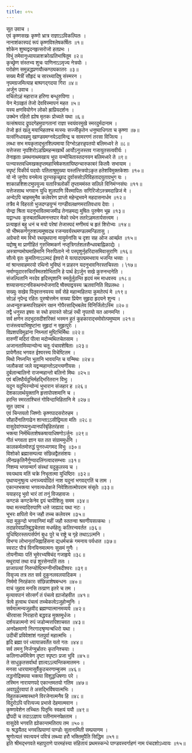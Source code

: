 ```yaml
---
title: ०१५
---
```

सूत उवाच ।  
एवं कृष्णसखः कृष्णो भ्रात्र राज्ञाऽऽविकल्पितः ।  
नानाशंकास्पदं रूपं कृष्णविश्लेषकर्षितः ॥१॥  
शोकेन शुष्यद्वदनहृत्सरोजो हतप्रभः ।  
विभुं तमेवानुध्यायन्नाशक्रोत्प्रतिभाषितूम ॥२॥  
कृच्छ्रेण संस्तभ्य शुचः पाणिनाऽऽमृज्य नेत्रयोः ।  
परोक्षेण समुन्नद्धप्रणयौत्कण्ठ्यकातरः ॥३॥  
सख्य मैत्रीं सौहृदं च सारथ्यादिषु संस्मरन ।  
नृपमग्रजमित्याह बाष्पगद्गदया गिरा ॥४॥  
अर्जुन उवाच ।  
वचिंतोऽहं महाराज हरिणा बन्धुरुपिणा ।  
येन मेऽपहृतं तेजो देवविस्मापनं महत ॥५॥  
यस्य क्षणवियोगेन लोको ह्राप्रियदर्शनः ।  
उक्थेन रहितो ह्योष मृतकः प्रोच्यते यथा ॥६॥  
यत्संश्रयाद द्रुपदगेहमुपागतानां राज्ञा स्वयंवरमुखे स्मरदुर्मदानाम ।  
तेजो हृतं खलु मयाभिहतश्च मत्स्यः सज्जीकृतेन धनुष्याधिगता च कृष्णा ॥७॥  
यत्संनिधावहमु खाण्डवमग्नयेऽदामिन्द्र च सामरगणं तरसा विजित्य ।  
लब्धा सभ मयकृताद्भुतशिल्पमाया दिग्भोऽहरन्नृपतयो बलिमध्वरे ते ॥८॥  
यत्तेजसा नृपशिरोऽडघ्रिमहन्मखार्थे आर्योऽनुजस्तव गजायुतसत्ववीर्यः ।  
तेनाहृताः प्रमथनाथमखाय भूपा यन्मोचितास्तदनयन बलिमध्वरे ते ॥९॥  
पत्‍न्यास्तवधिमखक्लृप्तमहाभिषेकश्‍लाघिष्ठन्चारुकाबरं कितवैः सभायाम ।  
स्पृष्टं विकीर्य पदयोः पतिताश्रुमुख्या यस्तत्स्त्रियोऽकृत हतेशविमुक्तकेशाः ॥१०॥  
यो नो जुगोप वनमेत्य दुरन्तकृच्छ्राद दुर्वाससोऽरिविहतादयुताग्रभुग यः ।  
शाकान्नशिशःटमुपयुज्य यतास्त्रिलोकीं तृप्ताममंस्त सलिले विनिमंग्नसंघः ॥११॥  
यत्तेजसाथ भगवान युधि शुलपाणि र्विस्मापितः सगिरिजोऽस्त्रमदान्निजं मे ।  
अन्येऽपि चाहममुनैव कलेवरेण प्राप्तो महेन्द्रभवने महदासनार्धम ॥१२॥  
तत्रैव मे विहरतो भुजदण्डयुग्मं गाण्डीवलक्षणमरातिवधाय देवाः ।  
सेन्द्रा श्रिता यदनुभावितमाजमीढ तेनाहमद्य मुषितः पुरुषेण भूम्र ॥१३॥  
यद्वान्धवः कुरुबलाब्धिमनन्तपार मेको रथेन ततरेऽहमतार्यसत्त्वम ।  
प्रत्याहृतं बहु धनं च मयो परेषां तेजास्पदं मणीमयं च हृतं शिरोभ्यः ॥१४॥  
यो भीष्मकर्णगुरुशल्यमूष्वदभ्र रजन्यवर्यरथमण्डलमन्डितासु ।  
अग्रेचरो मम विभो रथयूथपाना मायुर्मनांसि च दृशा सह ओज आर्च्छत ॥१५॥  
यद्दोष्षु मा प्राणीहितं गुरुभिष्मकर्ण नप्तृत्रिगर्तशलसैन्धवबाह्निकाद्येः ।  
अस्त्राण्यमोघमाहिमानि निरुपिताने नो पस्पृशुर्नृहरिदासमिवासुराणि ॥१६॥  
सौत्ये वृतः कुमतिनाऽऽत्मदं ईश्वरो मे यत्पादपद्ममभवाय भजन्ति भव्याः ।  
मां श्रान्तवाहमरयो रथिनो भुविष्ठं न प्राहरन यदनुभावनिरस्तचिस्ताः । \१७॥  
नर्माण्युदाररुचिरस्मितशोभितानि हे पार्थ हेऽर्जुन सखे कुरुनन्दनेति ।  
संजल्पितानि नरदेव हृदिस्पृशानि स्मर्तूर्लुठन्ति हृदयं मम माधवस्य ॥१८॥  
शय्यासनाटनविकथनभोजनादि ष्वैक्याद्वयस्य ऋतवानिति विप्रलब्धः ।  
सख्युः सखेव पितृवत्तनयस्य सर्वं सेहे महान्महितया कुमतेरघं मे ॥१९॥  
सोऽहं नृपेन्द्र रहितः पुरुषोत्तमेन सख्या प्रियेण सुहृदा हृदयने शुन्य ।  
अध्वन्युरुक्रमपरिग्रहमंग रक्षन गोपैरसाद्भिबलेव विनिर्जितोऽस्मि ॥२०॥  
तद्वै धनुस्त इषवः स रथो हयास्ते सोऽहं रथी नॄपतयो यत आनमन्ति ।  
सर्व क्षणेन तदभुदसदीशरिक्तं भस्मन हुतं कुहकाराद्भमोवोत्पमुष्याम ॥२१॥  
राजंस्त्वयाभिषुष्टांना सुहृदां न सुहृत्पुरेः ।  
विप्रशपविमुढांना निघ्नतां मुष्टिभिर्मिथः ॥२२॥  
वारुणीं मदिरां पीत्वा मदोन्मथितचेतसाम ।  
अजानतामिव्यान्योन्य चतूः पंचावशेषिताः ॥२३॥  
प्रायेणैतद भगवत ईश्वरस्य विचेष्टितम ।  
मिथो निघ्नन्ति भूतानि भावयन्ति च यन्मिथः ॥२४॥  
जलौकसां जले यद्वन्महान्तोऽदन्त्यणीयसः ।  
दुर्बलान्बालिनो राजन्महान्तो बलिनो मिथः ॥२५॥  
एवं बलिष्ठैर्यदुभिर्महद्भिरितरान विभुः ।  
यदुन यदुभिरन्योन्यं भुभारान संजहार ह ॥२६॥  
देशकालार्थयुक्तानि हृत्तापोपशमानि च ।  
हरन्ति स्मरताश्चित्तं गोविन्दाभिहितानि मे ॥२७॥  
सूत उवाच ।  
एवं चिन्तयतो जिष्णोः कृष्णपादसरोरुहम ।  
सौहार्देनातिगाढेन शान्ताऽऽसीद्विमला मतिः ॥२८॥  
वासुदेवांगघ्यनुध्यानपरिबृंहितरंहसा ।  
भक्त्या निर्मथिताशेषकषायाधिषणोऽर्जुनः ॥२९॥  
गीतं भगवता ज्ञान यत तत संग्राममुर्धनि ।  
कालकर्मतमोरुद्धं पुनरध्यगमद विभुः ॥३०॥  
विशोको ब्रह्मासम्पत्या संछिन्नद्वैतसंशयः ।  
लीनप्रकृतिनैर्गुण्यादलिंगत्वादसम्भवः ॥३१॥  
निशम्य भगवन्मार्ग संस्थां यदुकुलस्य च ।  
स्वःपथाय मतिं चक्रे निभॄतात्मा युधिष्ठिरः ॥३२॥  
पृथाप्यनुश्रुत्य धनत्र्ज्ययोदितं नाश यदुनां भगवद्गतिं च ताम ।  
एकान्तभक्त्या भगवत्यधोक्षजे निवेशितात्मोपराम संसृतेः ॥३३॥  
ययाहरदृ भुवो भारं तां तनुं विजहावजः ।  
कण्टकं कण्टकेनेव द्वयं चापीशितूः समम ॥३४॥  
यथा मत्स्यादिरुपाणि धत्ते जाह्याद यथा नटः ।  
भूभरः क्षपितो येन जहौ तच्च कलेवरम ॥३५॥  
यदा मुकुन्दो भगवानिमां महीं जहौ स्ततन्वा श्रवणीयसत्कथः ।  
तदाहरेवाप्रतिबुद्धचेतसा मधर्महेतूः कलिरन्ववर्तत ॥३६॥  
युधिष्ठिरस्तत्पर्सर्पणं बुधः पुरे च राष्ट्रे च गृहे तथाऽऽत्मनि ।  
विभग्य लोभानृतजिह्नाहिंसना द्यधर्मचक्रं गमनाय पर्यधात ॥३७॥  
स्वराट पौत्रं विनयिनमात्मनः सुसमं गुणैः ।  
तोयनीव्याः पतिं भूमेरभ्यषिचंद गजाहृये ॥३८॥  
मथूरायां तथा वज्रं शुरसेनपतिं ततः ।  
प्राजापत्यां निरुप्योष्टिमग्नीनपिबदीश्वरः ॥३९॥  
विसृज्य तत्र तत सर्व दुकुनलवलयादिकम ।  
निर्ममो निरहंकारः संछिन्नाशेषबन्धनः ॥४०॥  
वाचं जुहाव मनसि तत्प्राण इतरे च तम ।  
मृत्यावपानं सोत्सर्गं तं पंचत्वे ह्याजोहवीत ॥४१॥  
त्रेत्वे हुत्वाथ पंचत्वं तच्चेकत्वेऽजुहोन्मुनिः ।  
सर्वमात्मन्यजुहवीद ब्रह्मण्यात्मानमव्यये ॥४२॥  
चीरवासा निराहारो बद्धवड मुक्तमूर्धजः ।  
दर्शयन्नात्मनो रुपं जडोन्मत्तपिशाचवत ॥४३॥  
अनपेक्षमाणो निरगादश्रृण्वन्बधिरो यथा ।  
उदीचीं प्रविवेशांशं गतपुर्वा महात्मभिः ।  
हृदि ब्रह्मा परं ध्यायान्नवर्तेत यतो गतः ॥४४॥  
सर्व तमनु निर्जग्मुर्भ्रातरः कृतनिश्चयाः ।  
कलिनाधर्ममित्रेण दृष्टा स्पृष्टाः प्रजा भुवि ॥४५॥  
ते साधुकृतसर्वार्था ज्ञात्वऽऽत्यन्तिकमातमनः ।  
मनसा धारयामासुर्वैकुठचरणाम्बुजम ॥४६॥  
तद्धनोद्रिक्यया भक्त्या विशुद्धधिषणाः परे ।  
तस्मिन नारायणपदे एकान्तमतयो गतिम ॥४७॥  
अवापुर्दुरवापां ते असद्भिर्विषयात्मभिः ।  
विहुतकल्मषास्थाने विरजेनात्मनैव हि ॥४८॥  
विदुरोऽपि परित्यज्य प्रभासे देहमात्मवान ।  
कृष्णावेशेन तच्चितः पितृभिः स्वक्षयं ययौ ॥४९॥  
द्रौपदी च तदाऽऽज्ञाय पतीनामनपेक्षताम ।  
वासुदेवे भगवति ह्योकान्तमतिराप तम ॥५०॥  
यः श्रद्धयैतद भगवत्प्रियाणां पाण्डोः सुतानामिती सम्प्रयाणम ।  
श्रुणोत्यलं स्वत्ययनं पवित्रं लब्ध्या हरौ भक्तिमुपैति सिद्धिम ॥५१॥  
इति श्रीमद्भगवते महापुराणे पारमहंस्या संहितायं प्रथमस्कन्धे पाण्डवस्वर्गाहणं नाम पंचदशोऽध्यायः ॥१५॥